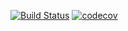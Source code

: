 [![Build Status](https://travis-ci.org/KAE-dev/mcdonalds.svg?branch=master)](https://travis-ci.org/KAE-dev/mcdonalds) [![codecov](https://codecov.io/gh/KAE-dev/mcdonalds/branch/master/graph/badge.svg)](https://codecov.io/gh/KAE-dev/mcdonalds)